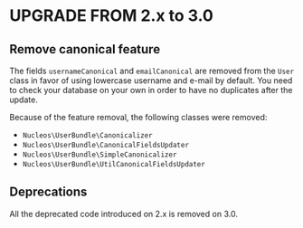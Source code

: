 UPGRADE FROM 2.x to 3.0
=======================

## Remove canonical feature

The fields `usernameCanonical` and `emailCanonical` are removed from the `User` class in favor of using lowercase
username and e-mail by default. You need to check your database on your own in order to have no duplicates after the
update.

Because of the feature removal, the following classes were removed:

- `Nucleos\UserBundle\Canonicalizer`
- `Nucleos\UserBundle\CanonicalFieldsUpdater`
- `Nucleos\UserBundle\SimpleCanonicalizer`
- `Nucleos\UserBundle\UtilCanonicalFieldsUpdater`

## Deprecations

All the deprecated code introduced on 2.x is removed on 3.0.
